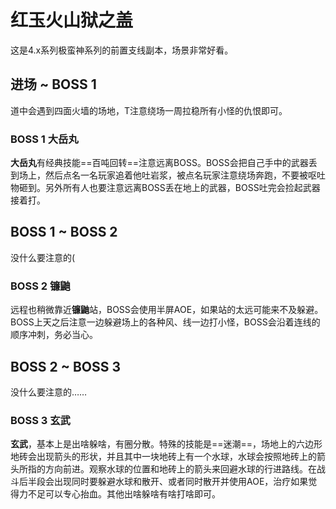 # 红玉火山狱之盖

这是4.x系列极蛮神系列的前置支线副本，场景非常好看。

## 进场 ~ BOSS 1 

道中会遇到四面火墙的场地，<Role name="tank" />T注意绕场一周拉稳所有小怪的仇恨即可。

### BOSS 1 大岳丸
**大岳丸**有经典技能==百吨回转==注意远离BOSS。BOSS会把自己手中的武器丢到场上，然后点名一名玩家追着他吐岩浆，被点名玩家注意绕场奔跑，不要被呕吐物砸到。另外所有人也要注意远离BOSS丢在地上的武器，BOSS吐完会捡起武器接着打。

## BOSS 1 ~ BOSS 2

没什么要注意的(

### BOSS 2 镰鼬
远程也稍微靠近**镰鼬**站，BOSS会使用半屏AOE，如果站的太远可能来不及躲避。BOSS上天之后注意一边躲避场上的各种风、线一边打小怪，BOSS会沿着连线的顺序冲刺，务必当心。

## BOSS 2 ~ BOSS 3

没什么要注意的……

### BOSS 3 玄武
**玄武**，基本上是出啥躲啥，有圈分散。特殊的技能是==迷潮==，场地上的六边形地砖会出现箭头的形状，并且其中一块地砖上有一个水球，水球会按照地砖上的箭头所指的方向前进。<Role name="tank" /><Role name="healer" /><Role name="dps" />观察水球的位置和地砖上的箭头来回避水球的行进路线。在战斗后半段会出现同时要躲避水球和散开、或者同时散开并使用AOE，<Role name="healer" />治疗如果觉得力不足可以专心抬血。其他出啥躲啥有啥打啥即可。